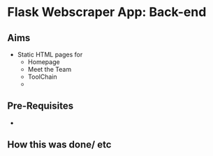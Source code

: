 # Flask Webscraper App: Back-end

## Aims
- Static HTML pages for 
    - Homepage 
    - Meet the Team 
    - ToolChain
    - 
## Pre-Requisites
- 
## How this was done/ etc 
